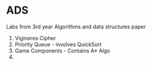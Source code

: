 ADS
===

Labs from 3rd year Algorithms and data structures paper

1. Vigineres Cipher 
2. Priority Queue - involves QuickSort
3. Game Components - Contains A* Algo
4. 
